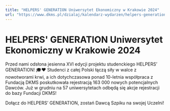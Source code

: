 ```yaml
---
title: "HELPERS' GENERATION Uniwersytet Ekonomiczny w Krakowie 2024"
url: "https://www.dkms.pl/dzialaj/kalendarz-wydarzen/helpers-generation-uniwersytet-ekonomiczny-krakowie-zima2024"
---
```


# HELPERS' GENERATION Uniwersytet Ekonomiczny w Krakowie 2024

Przed nami odsłona jesienna XVI edycji projektu studenckiego HELPERS’ GENERATION! 🎓❤️ Studenci z całej Polski łączą siły w walce z nowotworami krwi, a ich dotychczasowa ponad 10\-letnia współpraca z Fundacją DKMS poskutkowała rejestracją 163 000 nowych potencjalnych Dawców. Już w grudniu na 57 uniwersytetach odbędą się akcje rejestracji do bazy Fundacji DKMS!


Dołącz do HELPERS’ GENERATION, zostań Dawcą Szpiku na swojej Uczelni!


